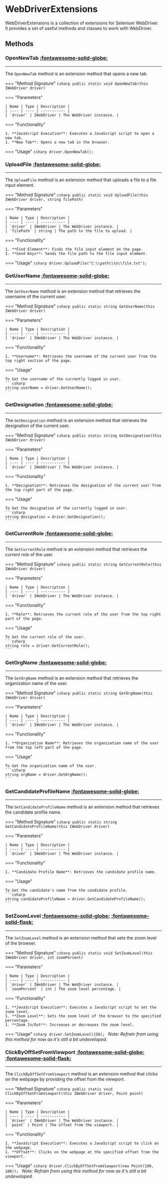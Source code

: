 # WebDriverExtensions

WebDriverExtensions is a collection of extensions for Selenium WebDriver. It provides a set of useful methods and classes to work with WebDriver.

## Methods

### OpenNewTab [:fontawesome-solid-globe:](../../getting-started/conventions.md/#public)

---

The `OpenNewTab` method is an extension method that opens a new tab.

=== "Method Signature"
	```csharp
	public static void OpenNewTab(this IWebDriver driver)
	```

=== "Parameters"

	| Name | Type | Description |
	| ---- | ---- | ----------- |
	| `driver` | IWebDriver | The WebDriver instance. |

=== "Functionality"

	1. **JavaScript Execution**: Executes a JavaScript script to open a new tab.
	1. **New Tab**: Opens a new tab in the browser.

=== "Usage"
	```csharp
	driver.OpenNewTab();
	```

### UploadFile [:fontawesome-solid-globe:](../../getting-started/conventions.md/#public)

---

The `UploadFile` method is an extension method that uploads a file to a file input element.

=== "Method Signature"
	```csharp
	public static void UploadFile(this IWebDriver driver, string filePath)
	```

=== "Parameters"

	| Name | Type | Description |
	| ---- | ---- | ----------- |
	| `driver` | IWebDriver | The WebDriver instance. |
	| `filePath` | string | The path to the file to upload. |

=== "Functionality"

	1. **Find Element**: Finds the file input element on the page.
	1. **Send Keys**: Sends the file path to the file input element.

=== "Usage"
	```csharp
	driver.UploadFile("C:\\path\\to\\file.txt");
	```

### GetUserName [:fontawesome-solid-globe:](../../getting-started/conventions.md/#public)

---

The `GetUserName` method is an extension method that retrieves the username of the current user.

=== "Method Signature"
	```csharp
	public static string GetUserName(this IWebDriver driver)
	```

=== "Parameters"

	| Name | Type | Description |
	| ---- | ---- | ----------- |
	| `driver` | IWebDriver | The WebDriver instance. |

=== "Functionality"

	1. **Username**: Retrieves the username of the current user from the top right section of the page.

=== "Usage"
	
	To Get the username of the currently logged in user.
	```csharp
	string userName = driver.GetUserName();
	```
### GetDesignation [:fontawesome-solid-globe:](../../getting-started/conventions.md/#public)

---

The `GetDesignation` method is an extension method that retrieves the designation of the current user.

=== "Method Signature"
	```csharp
	public static string GetDesignation(this IWebDriver driver)
	```

=== "Parameters"

	| Name | Type | Description |
	| ---- | ---- | ----------- |
	| `driver` | IWebDriver | The WebDriver instance. |

=== "Functionality"

	1. **Designation**: Retrieves the designation of the current user from the top right part of the page.

=== "Usage"

	To Get the designation of the currently logged in user.
	```csharp
	string designation = driver.GetDesignation();
	```

### GetCurrentRole [:fontawesome-solid-globe:](../../getting-started/conventions.md/#public)

---

The `GetCurrentRole` method is an extension method that retrieves the current role of the user.

=== "Method Signature"
	```csharp
	public static string GetCurrentRole(this IWebDriver driver)
	```

=== "Parameters"

	| Name | Type | Description |
	| ---- | ---- | ----------- |
	| `driver` | IWebDriver | The WebDriver instance. |

=== "Functionality"

	1. **Role**: Retrieves the current role of the user from the top right part of the page.

=== "Usage"

	To Get the current role of the user.
	```csharp
	string role = driver.GetCurrentRole();
	```

### GetOrgName [:fontawesome-solid-globe:](../../getting-started/conventions.md/#public)

---

The `GetOrgName` method is an extension method that retrieves the organization name of the user.

=== "Method Signature"
	```csharp
	public static string GetOrgName(this IWebDriver driver)
	```

=== "Parameters"

	| Name | Type | Description |
	| ---- | ---- | ----------- |
	| `driver` | IWebDriver | The WebDriver instance. |

=== "Functionality"

	1. **Organization Name**: Retrieves the organization name of the user from the top left part of the page.

=== "Usage"

	To Get the organization name of the user.
	```csharp
	string orgName = driver.GetOrgName();
	```

### GetCandidateProfileName [:fontawesome-solid-globe:](../../getting-started/conventions.md/#public)

---

The `GetCandidateProfileName` method is an extension method that retrieves the candidate profile name.

=== "Method Signature"
	```csharp
	public static string GetCandidateProfileName(this IWebDriver driver)
	```

=== "Parameters"

	| Name | Type | Description |
	| ---- | ---- | ----------- |
	| `driver` | IWebDriver | The WebDriver instance. |

=== "Functionality"

	1. **Candidate Profile Name**: Retrieves the candidate profile name.

=== "Usage"

	To Get the candidate's name from the candidate profile.
	```csharp
	string candidateProfileName = driver.GetCandidateProfileName();
	```

### SetZoomLevel [:fontawesome-solid-globe:](../../getting-started/conventions.md/#public) [:fontawesome-solid-flask:](../../getting-started/conventions.md/#experimental)
---

The `SetZoomLevel` method is an extension method that sets the zoom level of the browser.

=== "Method Signature"
	```csharp
	public static void SetZoomLevel(this IWebDriver driver, int zoomPercent)
	```

=== "Parameters"

	| Name | Type | Description |
	| ---- | ---- | ----------- |
	| `driver` | IWebDriver | The WebDriver instance. |
	| `zoomPercent` | int | The zoom level percentage. |

=== "Functionality"

	1. **JavaScript Execution**: Executes a JavaScript script to set the zoom level.
	1. **Zoom Level**: Sets the zoom level of the browser to the specified percentage.
	1. **Zoom In/Out**: Increases or decreases the zoom level.


=== "Usage"
	```csharp
	driver.SetZoomLevel(150);
	```
_Note: Refrain from using this method for now as it's still a bit undeveloped._

### ClickByOffSetFromViewport [:fontawesome-solid-globe:](../../getting-started/conventions.md/#public) [:fontawesome-solid-flask:](../../getting-started/conventions.md/#experimental)

---

The `ClickByOffSetFromViewport` method is an extension method that clicks on the webpage by providing the offset from the viewport.

=== "Method Signature"
	```csharp
	public static void ClickByOffSetFromViewport(this IWebDriver driver, Point point)
	```

=== "Parameters"

	| Name | Type | Description |
	| ---- | ---- | ----------- |
	| `driver` | IWebDriver | The WebDriver instance. |
	| `point` | Point | The offset from the viewport. |

=== "Functionality"

	1. **JavaScript Execution**: Executes a JavaScript script to click on the webpage.
	1. **Offset**: Clicks on the webpage at the specified offset from the viewport.

=== "Usage"
	```csharp
	driver.ClickByOffSetFromViewport(new Point(100, 100));
	```
_Note: Refrain from using this method for now as it's still a bit undeveloped._
